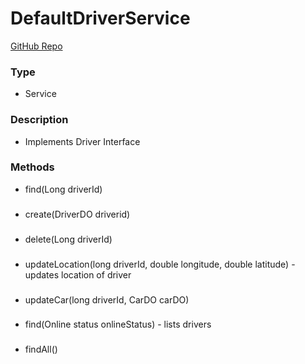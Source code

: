 # DefaultDriverService  
[GitHub Repo](https://github.com/derek-sweetman/springbootapp/blob/master/src/main/java/com/myapp/service/driver/DefaultDriverService.java)  
### Type  
- Service  
### Description  
- Implements Driver Interface  
### Methods  
- find(Long driverId)  
###   
- create(DriverDO driverid)  
###   
- delete(Long driverId)  
###   
- updateLocation(long driverId, double longitude, double latitude) - updates location of driver  
###   
- updateCar(long driverId, CarDO carDO)  
###   
- find(Online status onlineStatus) - lists drivers  
###   
- findAll()  
